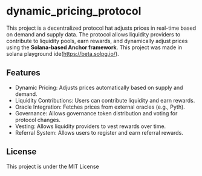 # dynamic_pricing_protocol

This project is a decentralized protocol hat adjusts prices in real-time based on demand and supply data. The protocol allows liquidity providers to contribute to liquidity pools, earn rewards, and dynamically adjust prices using the **Solana-based Anchor framework**. This project was made in solana playground ide(https://beta.solpg.io/). 

## Features
- Dynamic Pricing: Adjusts prices automatically based on supply and demand.
- Liquidity Contributions: Users can contribute liquidity and earn rewards.
- Oracle Integration: Fetches prices from external oracles (e.g., Pyth).
- Governance: Allows governance token distribution and voting for protocol changes.
- Vesting: Allows liquidity providers to vest rewards over time.
- Referral System: Allows users to register and earn referral rewards.


## License 
This project is under the MIT License 








